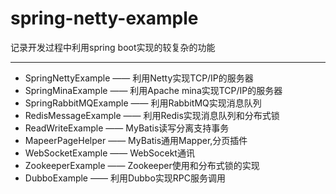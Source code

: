 # spring-netty-example
记录开发过程中利用spring boot实现的较复杂的功能

<hr></hr>

* SpringNettyExample 		—— 利用Netty实现TCP/IP的服务器
* SpringMinaExample			—— 利用Apache mina实现TCP/IP的服务器
* SpringRabbitMQExample 	—— 利用RabbitMQ实现消息队列
* RedisMessageExample		—— 利用Redis实现消息队列和分布式锁
* ReadWriteExample			—— MyBatis读写分离支持事务
* MapeerPageHelper			—— MyBatis通用Mapper,分页插件
* WebSocketExample			—— WebSocekt通讯
* ZookeeperExample			—— Zookeeper使用和分布式锁的实现
* DubboExample				—— 利用Dubbo实现RPC服务调用